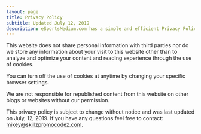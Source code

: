 ```yaml
---
layout: page
title: Privacy Policy
subtitle: Updated July 12, 2019
description: eSportsMedium.com has a simple and efficient Privacy Policy, which you should read to understand how we protect your privacy on this site.
---
```


This website does not share personal information with third parties nor do we store any information about your visit to this website other than to analyze and optimize your content and reading experience through the use of cookies.

You can turn off the use of cookies at anytime by changing your specific browser settings.

We are not responsible for republished content from this website on other blogs or websites without our permission.

This privacy policy is subject to change without notice and was last updated on July, 12, 2019. If you have any questions feel free to contact: mikey@skillzpromocodez.com.
